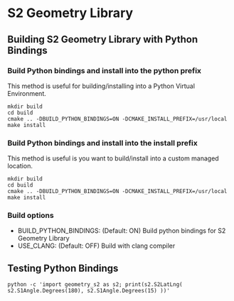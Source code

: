 
# S2 Geometry Library

## Building S2 Geometry Library with Python Bindings

### Build Python bindings and install into the python prefix
This method is useful for building/installing into a Python Virtual Environment.

    mkdir build
    cd build
    cmake .. -DBUILD_PYTHON_BINDINGS=ON -DCMAKE_INSTALL_PREFIX=/usr/local
    make install

### Build Python bindings and install into the install prefix
This method is useful is you want to build/install into a custom managed location.

    mkdir build
    cd build
    cmake .. -DBUILD_PYTHON_BINDINGS=ON -DCMAKE_INSTALL_PREFIX=/usr/local
    make install

### Build options

* BUILD_PYTHON_BINDINGS: (Default: ON) Build python bindings for S2 Geometry Library
* USE_CLANG: (Default: OFF) Build with clang compiler

## Testing Python Bindings

    python -c 'import geometry_s2 as s2; print(s2.S2LatLng( s2.S1Angle.Degrees(180), s2.S1Angle.Degrees(15) ))'
